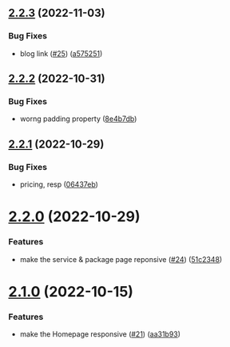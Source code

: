 ## [2.2.3](https://github.com/Pradumnasaraf/Pradumnasaraf.github.io/compare/v2.2.2...v2.2.3) (2022-11-03)


### Bug Fixes

* blog link ([#25](https://github.com/Pradumnasaraf/Pradumnasaraf.github.io/issues/25)) ([a575251](https://github.com/Pradumnasaraf/Pradumnasaraf.github.io/commit/a57525197e528c33822f1f4a0ece40fdabca1ab7))



## [2.2.2](https://github.com/Pradumnasaraf/Pradumnasaraf.github.io/compare/v2.2.1...v2.2.2) (2022-10-31)


### Bug Fixes

* worng padding property ([8e4b7db](https://github.com/Pradumnasaraf/Pradumnasaraf.github.io/commit/8e4b7db3a5dd2d1b27d3a37d2e0b42f1f58f8253))



## [2.2.1](https://github.com/Pradumnasaraf/Pradumnasaraf.github.io/compare/v2.2.0...v2.2.1) (2022-10-29)


### Bug Fixes

* pricing, resp ([06437eb](https://github.com/Pradumnasaraf/Pradumnasaraf.github.io/commit/06437eb1e881a60c164f046bc90b9eeb1a17342c))



# [2.2.0](https://github.com/Pradumnasaraf/Pradumnasaraf.github.io/compare/v2.1.0...v2.2.0) (2022-10-29)


### Features

* make the service & package page reponsive ([#24](https://github.com/Pradumnasaraf/Pradumnasaraf.github.io/issues/24)) ([51c2348](https://github.com/Pradumnasaraf/Pradumnasaraf.github.io/commit/51c234825d5c63e3f75f67b80b1c01636fe34406))



# [2.1.0](https://github.com/Pradumnasaraf/Pradumnasaraf.github.io/compare/v2.0.8...v2.1.0) (2022-10-15)


### Features

* make the Homepage responsive ([#21](https://github.com/Pradumnasaraf/Pradumnasaraf.github.io/issues/21)) ([aa31b93](https://github.com/Pradumnasaraf/Pradumnasaraf.github.io/commit/aa31b932a1c56a66263b783ffae3ed5cdbcc2aea))



